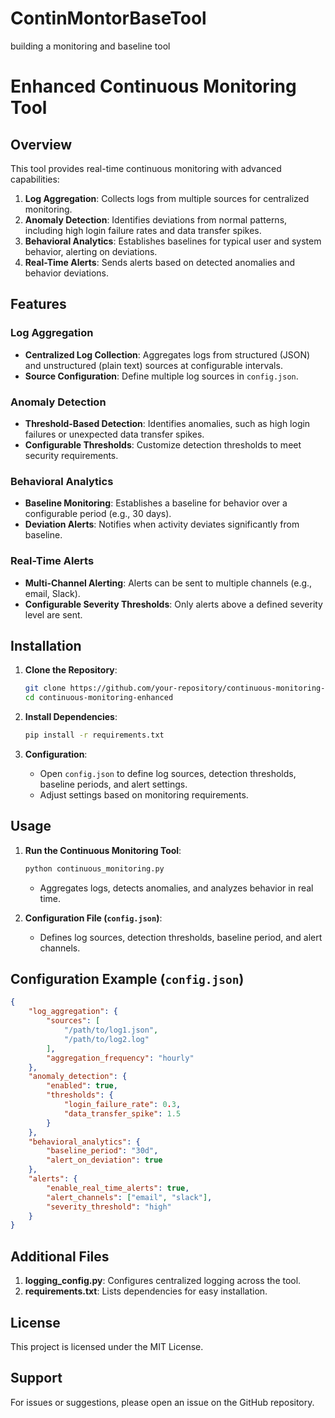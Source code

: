 # ContinMontorBaseTool
building a monitoring and baseline tool



# Enhanced Continuous Monitoring Tool

## Overview
This tool provides real-time continuous monitoring with advanced capabilities:
1. **Log Aggregation**: Collects logs from multiple sources for centralized monitoring.
2. **Anomaly Detection**: Identifies deviations from normal patterns, including high login failure rates and data transfer spikes.
3. **Behavioral Analytics**: Establishes baselines for typical user and system behavior, alerting on deviations.
4. **Real-Time Alerts**: Sends alerts based on detected anomalies and behavior deviations.

## Features
### Log Aggregation
- **Centralized Log Collection**: Aggregates logs from structured (JSON) and unstructured (plain text) sources at configurable intervals.
- **Source Configuration**: Define multiple log sources in `config.json`.

### Anomaly Detection
- **Threshold-Based Detection**: Identifies anomalies, such as high login failures or unexpected data transfer spikes.
- **Configurable Thresholds**: Customize detection thresholds to meet security requirements.

### Behavioral Analytics
- **Baseline Monitoring**: Establishes a baseline for behavior over a configurable period (e.g., 30 days).
- **Deviation Alerts**: Notifies when activity deviates significantly from baseline.

### Real-Time Alerts
- **Multi-Channel Alerting**: Alerts can be sent to multiple channels (e.g., email, Slack).
- **Configurable Severity Thresholds**: Only alerts above a defined severity level are sent.

## Installation
1. **Clone the Repository**:
    ```bash
    git clone https://github.com/your-repository/continuous-monitoring-enhanced.git
    cd continuous-monitoring-enhanced
    ```

2. **Install Dependencies**:
    ```bash
    pip install -r requirements.txt
    ```

3. **Configuration**:
   - Open `config.json` to define log sources, detection thresholds, baseline periods, and alert settings.
   - Adjust settings based on monitoring requirements.

## Usage
1. **Run the Continuous Monitoring Tool**:
    ```bash
    python continuous_monitoring.py
    ```
   - Aggregates logs, detects anomalies, and analyzes behavior in real time.

2. **Configuration File (`config.json`)**:
   - Defines log sources, detection thresholds, baseline period, and alert channels.

## Configuration Example (`config.json`)
```json
{
    "log_aggregation": {
        "sources": [
            "/path/to/log1.json",
            "/path/to/log2.log"
        ],
        "aggregation_frequency": "hourly"
    },
    "anomaly_detection": {
        "enabled": true,
        "thresholds": {
            "login_failure_rate": 0.3,
            "data_transfer_spike": 1.5
        }
    },
    "behavioral_analytics": {
        "baseline_period": "30d",
        "alert_on_deviation": true
    },
    "alerts": {
        "enable_real_time_alerts": true,
        "alert_channels": ["email", "slack"],
        "severity_threshold": "high"
    }
}
```

## Additional Files
1. **logging_config.py**: Configures centralized logging across the tool.
2. **requirements.txt**: Lists dependencies for easy installation.

## License
This project is licensed under the MIT License.

## Support
For issues or suggestions, please open an issue on the GitHub repository.

